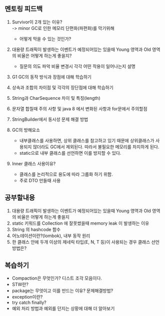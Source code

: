 ## 멘토링 피드백

1. Survivor이 2개 있는 이유? <br>
   -> minor GC로 인한 메모리 단편화(파편화)를 막기위해
    - 어떻게 막을 수 있는 것인가?

2. 대용량 트래픽이 발생하는 이벤트가 예정되어있는 있을때 Young 영역과 Old 영역의 비율은 어떻게 하는게 좋을지?
   - 질문의 의도 파악 비율 변경시 각각 어떤 작용이 일어나는지 설명


3. G1 GC의 동작 방식과 장점에 대해 학습하기

4. 상속과 조합의 차이점 및 각각의 장단점에 대해 학습하기

5. String과 CharSequence 차이 및 특징(length)

6. 문자열 합칠때 주의 사항 및 java 8 에서 변화된 사항과 for문에서 주의할점

7. StringBuilder에서 동시성 문제 해결 방법

8. GC의 방해요소
   - 내부클래스를 사용하면, 상위 클래스를 참고하고 있기 때문에 상위클래스가 사용되지 않더라도 GC에서 제외된다. 따라서 불필요한 메모리를 차지하게 된다.
   - static으로 내부 클래스를 선언하면 이를 방지할 수 있다.

9. Inner 클래스 사용이유?
   - 클래스를 논리적으로 용도에 따라 그룹화 하기 위함.
   - 주로 DTO 만들때 사용


## 공부할내용

1. 대용량 트래픽이 발생하는 이벤트가 예정되어있는 있을때 Young 영역과 Old 영역의 비율은 어떻게 하는게 좋을지
2. static 키워드를 Collection 에 잘못썼을때 memory leak 이 발생하는 이유
3. String 의 hashcode 함수
4. 어노테이션이란?(lombok), 내부 동작 원리
5. 한 클래스 안에 두개 이상의 제네릭 타입(E, N, T 등)이 사용되는 경우 클래스 선언 방법은?

## 복습하기

- Compaction은 무엇인가? 디스트 조각 모음이다.
- STW란?
- package는 무엇이고 이를 만드는 이유? 문제해결방법?
- exception이란?
- try catch finally?
- 예외 처리 방법과 예외를 던지는 상황에 대해 더 알아보기